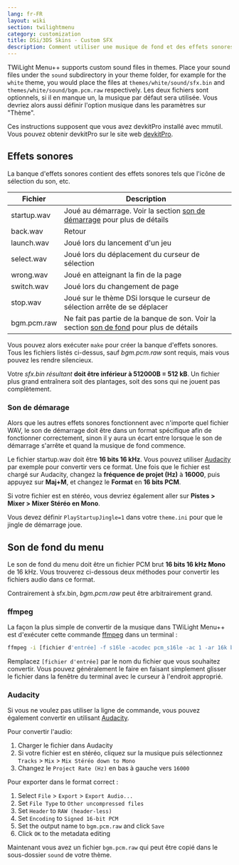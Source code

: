 ```yaml
---
lang: fr-FR
layout: wiki
section: twilightmenu
category: customization
title: DSi/3DS Skins - Custom SFX
description: Comment utiliser une musique de fond et des effets sonores personnalisés dans les skins DSi et 3DS pour TWiLight Menu++
---
```


TWiLight Menu++ supports custom sound files in themes. Place your sound files under the `sound` subdirectory in your theme folder, for example for the `white` theme, you would place the files at `themes/white/sound/sfx.bin` and `themes/white/sound/bgm.pcm.raw` respectively. Les deux fichiers sont optionnels, si il en manque un, la musique par défaut sera utilisée. Vous devriez alors aussi définir l'option musique dans les paramètres sur "Thème".

Ces instructions supposent que vous avez devkitPro installé avec mmutil. Vous pouvez obtenir devkitPro sur le site web [devkitPro](https://devkitpro.org/wiki/Getting_Started).

## Effets sonores
La banque d'effets sonores contient des effets sonores tels que l'icône de sélection du son, etc.

| Fichier     | Description                                                                                           |
| ----------- | ----------------------------------------------------------------------------------------------------- |
| startup.wav | Joué au démarrage. Voir la section [son de démarrage](#startup-sound) pour plus de détails            |
| back.wav    | Retour                                                                                                |
| launch.wav  | Joué lors du lancement d'un jeu                                                                       |
| select.wav  | Joué lors du déplacement du curseur de sélection                                                      |
| wrong.wav   | Joué en atteignant la fin de la page                                                                  |
| switch.wav  | Joué lors du changement de page                                                                       |
| stop.wav    | Joué sur le thème DSi lorsque le curseur de sélection arrête de se déplacer                           |
| bgm.pcm.raw | Ne fait pas partie de la banque de son. Voir la section [son de fond](#menu-bgm) pour plus de détails |

Vous pouvez alors exécuter `make` pour créer la banque d'effets sonores. Tous les fichiers listés ci-dessus, sauf *bgm.pcm.raw* sont requis, mais vous pouvez les rendre silencieux.

Votre *sfx.bin résultant* **doit être inférieur à 512000B = 512 kB**. Un fichier plus grand entraînera soit des plantages, soit des sons qui ne jouent pas complètement.

### Son de démarage
Alors que les autres effets sonores fonctionnent avec n'importe quel fichier WAV, le son de démarrage doit être dans un format spécifique afin de fonctionner correctement, sinon il y aura un écart entre lorsque le son de démarrage s'arrête et quand la musique de fond commence.

Le fichier startup.wav doit être **16 bits 16 kHz**. Vous pouvez utiliser [Audacity](https://www.audacityteam.org/download/) par exemple pour convertir vers ce format. Une fois que le fichier est chargé sur Audacity, changez la **fréquence de projet (Hz)** à **16000**, puis appuyez sur **Maj+M**, et changez le **Format** en **16 bits PCM**.

Si votre fichier est en stéréo, vous devriez également aller sur **Pistes > Mixer > Mixer Stéréo en Mono**.

Vous devez définir `PlayStartupJingle=1` dans votre `theme.ini` pour que le jingle de démarrage joue.


## Son de fond du menu
Le son de fond du menu doit être un fichier PCM brut **16 bits 16 kHz Mono** de 16 kHz. Vous trouverez ci-dessous deux méthodes pour convertir les fichiers audio dans ce format.

Contrairement à sfx.bin, *bgm.pcm.raw* peut être arbitrairement grand.

### ffmpeg
La façon la plus simple de convertir de la musique dans TWiLight Menu++ est d'exécuter cette commande [ffmpeg](https://ffmpeg.org) dans un terminal :

```bash
ffmpeg -i [fichier d'entrée] -f s16le -acodec pcm_s16le -ac 1 -ar 16k bgm.pcm.raw
```

Remplacez `[fichier d'entrée]` par le nom du fichier que vous souhaitez convertir. Vous pouvez généralement le faire en faisant simplement glisser le fichier dans la fenêtre du terminal avec le curseur à l'endroit approprié.

### Audacity
Si vous ne voulez pas utiliser la ligne de commande, vous pouvez également convertir en utilisant [Audacity](https://www.audacityteam.org/download/).

Pour convertir l'audio:
1. Charger le fichier dans Audacity
1. Si votre fichier est en stéréo, cliquez sur la musique puis sélectionnez `Tracks` > `Mix` > `Mix Stéréo down to Mono`
1. Changez le `Project Rate (Hz)` en bas à gauche vers `16000`

Pour exporter dans le format correct :
1. Select `File` > `Export` > `Export Audio...`
1. Set `File Type` to `Other uncompressed files`
1. Set `Header` to `RAW (header-less)`
1. Set `Encoding` to `Signed 16-bit PCM`
1. Set the output name to `bgm.pcm.raw` and click `Save`
1. Click `OK` to the metadata editing

Maintenant vous avez un fichier `bgm.pcm.raw` qui peut être copié dans le sous-dossier `sound` de votre thème.
